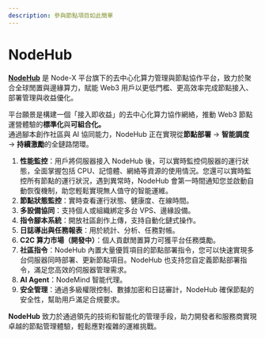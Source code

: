 ```yaml
---
description: 參與節點項目如此簡單
---
```


# NodeHub

[**NodeHub**](https://hub.node-x.xyz) 是 Node-X 平台旗下的去中心化算力管理與節點協作平台，致力於聚合全球閒置與邊緣算力，賦能 Web3 用戶以更低門檻、更高效率完成節點接入、部署管理與收益優化。

平台願景是構建一個「接入即收益」的去中心化算力協作網絡，推動 Web3 節點運營體驗的**標準化**與**可組合化。**\
通過腳本創作社區與 AI 協同能力，NodeHub 正在實現從**節點部署** → **智能調度** → **持續激勵**的全鏈路閉環。



1. **性能監控**：用戶將伺服器接入 NodeHub 後，可以實時監控伺服器的運行狀態，全面掌握包括 CPU、記憶體、網絡等資源的使用情況。您還可以實時監控所有節點的運行狀況，遇到異常時，NodeHub 會第一時間通知您並啟動自動恢復機制，助您輕鬆實現無人值守的智能運維。
2. **節點狀態監控**：實時查看運行狀態、健康度、在線時間。
3. **多設備協同**：支持個人或組織綁定多台 VPS、邊緣設備。
4. **指令腳本系統**：開放社區創作上傳，支持自動化鏈式操作。
5. **日誌導出與任務報表**：用於統計、分析、任務對帳。
6. **C2C 算力市場（開發中）**：個人貢獻閒置算力可獲平台任務獎勵。
7. **社區指令**：NodeHub 內置大量優質項目的節點部署指令，您可以快速實現多台伺服器同時部署、更新節點項目。NodeHub 也支持您自定義節點部署指令，滿足您高效的伺服器管理需求。
8. **AI Agent**：NodeMind 智能代理。
9. **安全管理**：通過多級權限控制、數據加密和日誌審計，NodeHub 確保節點的安全性，幫助用戶滿足合規要求。

**NodeHub** 致力於通過領先的技術和智能化的管理手段，助力開發者和服務商實現卓越的節點管理體驗，輕鬆應對複雜的運維挑戰。
